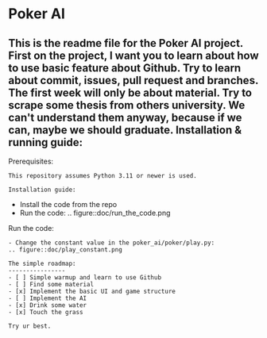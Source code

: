 # Poker AI
This is the readme file for the Poker AI project. First on the project, I want you to learn about how to use basic feature about Github. Try to learn about commit, issues, pull request and branches. The first week will only be about material. Try to scrape some thesis from others university. We can't understand them anyway, because if we can, maybe we should graduate. 
Installation & running guide:
----------------

Prerequisites:
~~~~~~~~~~~
This repository assumes Python 3.11 or newer is used.

Installation guide:
~~~~~~~~~~~
- Install the code from the repo
- Run the code:
.. figure::doc/run_the_code.png

Run the code:
~~~~~~~~~~~
- Change the constant value in the poker_ai/poker/play.py:
.. figure::doc/play_constant.png

The simple roadmap:
----------------
- [ ] Simple warmup and learn to use Github
- [ ] Find some material
- [x] Implement the basic UI and game structure
- [ ] Implement the AI
- [x] Drink some water
- [x] Touch the grass

Try ur best.

